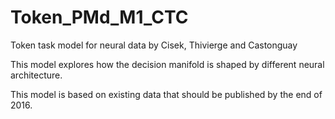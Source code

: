 # Token_PMd_M1_CTC
Token task model for neural data by Cisek, Thivierge and Castonguay 

This model explores how the decision manifold is shaped by different neural architecture. 

This model is based on existing data that should be published by the end of 2016.
